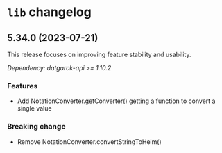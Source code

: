 # `lib` changelog

## 5.34.0 (2023-07-21)

This release focuses on improving feature stability and usability.

*Dependency: datgarok-api >= 1.10.2*

### Features

* Add NotationConverter.getConverter() getting a function to convert a single value  

### Breaking change

* Remove NotationConverter.convertStringToHelm()
